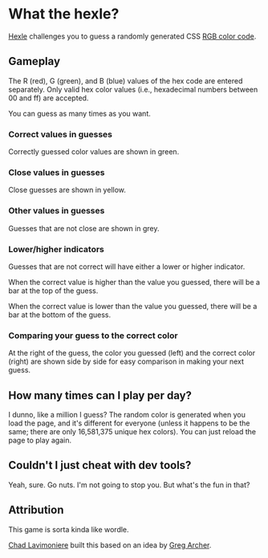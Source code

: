 # What the hexle?

[Hexle](https://chadlavi.github.io/hexle/) challenges you to guess a randomly
generated CSS [RGB color
code](https://www.w3schools.com/Css/css_colors_rgb.asp).

## Gameplay

The R (red), G (green), and B (blue) values of the hex code are entered
separately. Only valid hex color values (i.e., hexadecimal numbers between 00
and ff) are accepted.

You can guess as many times as you want.

### Correct values in guesses

Correctly guessed color values are shown in green.

### Close values in guesses

Close guesses are shown in yellow.

### Other values in guesses

Guesses that are not close are shown in grey.

### Lower/higher indicators

Guesses that are not correct will have either a lower or higher indicator.

When the correct value is higher than the value you guessed, there will be a bar
at the top of the guess.

When the correct value is lower than the value you guessed, there will be a bar
at the bottom of the guess.

### Comparing your guess to the correct color

At the right of the guess, the color you guessed (left) and the correct color
(right) are shown side by side for easy comparison in making your next guess.

## How many times can I play per day?

I dunno, like a million I guess? The random color is generated when you load the
page, and it's different for everyone (unless it happens to be the same; there
are only 16,581,375 unique hex colors). You can just reload the page to play
again.

## Couldn't I just cheat with dev tools?

Yeah, sure. Go nuts. I'm not going to stop you. But what's the fun in that?

## Attribution

This game is sorta kinda like wordle.

[Chad Lavimoniere](http://chadlavimoniere.com) built this based on an idea by [Greg Archer](http://gregtaff.com).
